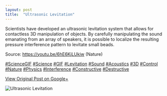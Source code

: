 ```yaml
---
layout: post
title:  "Ultrasonic Levitation"
---
```


Scientists have developed an ultrasonic levitation system that allows for
contactless 3D manipulation of objects. By carefully manipulating the sound
emanating from an array of speakers, it is possible to localize the resulting
pressure interference pattern to levitate small beads.  
  
Source: <https://youtu.be/6hE6KjLUkiw> (Nature)  
  
[#ScienceGIF](https://plus.google.com/s/%23ScienceGIF/posts)
[#Science](https://plus.google.com/s/%23Science/posts)
[#GIF](https://plus.google.com/s/%23GIF/posts)
[#Levitation](https://plus.google.com/s/%23Levitation/posts)
[#Sound](https://plus.google.com/s/%23Sound/posts)
[#Acoustics](https://plus.google.com/s/%23Acoustics/posts)
[#3D](https://plus.google.com/s/%233D/posts)
[#Control](https://plus.google.com/s/%23Control/posts)
[#Nature](https://plus.google.com/s/%23Nature/posts)
[#Physics](https://plus.google.com/s/%23Physics/posts)
[#Interference](https://plus.google.com/s/%23Interference/posts)
[#Constructive](https://plus.google.com/s/%23Constructive/posts)
[#Destructive](https://plus.google.com/s/%23Destructive/posts)

[View Original Post on Google+](https://plus.google.com/+ColinSullender/posts/EWCoUEoukzA)

![Ultrasonic Levitation](/assets/img/2015-11-13-Ultrasonic-Levitation.gif)
